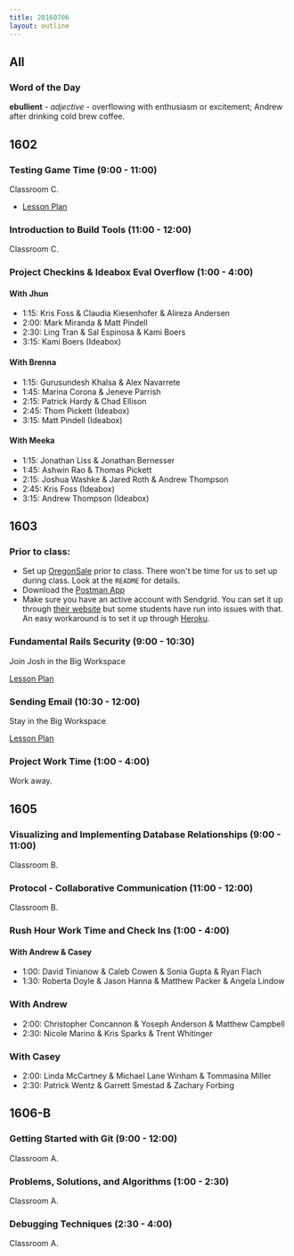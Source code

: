 ```yaml
---
title: 20160706
layout: outline
---
```


## All

### Word of the Day

**ebullient** - _adjective_ - overflowing with enthusiasm or excitement;
Andrew after drinking cold brew coffee.


## 1602

### Testing Game Time (9:00 - 11:00)

Classroom C.

- [Lesson Plan](https://github.com/turingschool-examples/gametime-testing-journey/blob/master/README.md)

### Introduction to Build Tools (11:00 - 12:00)

Classroom C.

### Project Checkins & Ideabox Eval Overflow (1:00 - 4:00)

#### With Jhun

- 1:15: Kris Foss & Claudia Kiesenhofer & Alireza Andersen
- 2:00: Mark Miranda & Matt Pindell
- 2:30: Ling Tran & Sal Espinosa & Kami Boers
- 3:15: Kami Boers (Ideabox)

#### With Brenna

- 1:15: Gurusundesh Khalsa & Alex Navarrete
- 1:45: Marina Corona & Jeneve Parrish
- 2:15: Patrick Hardy & Chad Ellison
- 2:45: Thom Pickett (Ideabox)
- 3:15: Matt Pindell (Ideabox)

#### With Meeka

- 1:15: Jonathan Liss & Jonathan Bernesser
- 1:45: Ashwin Rao & Thomas Pickett
- 2:15: Joshua Washke & Jared Roth & Andrew Thompson
- 2:45: Kris Foss (Ideabox)
- 3:15: Andrew Thompson (Ideabox)

## 1603

### Prior to class:

* Set up [OregonSale](https://github.com/turingschool-examples/store_engine) prior to class. There won't be time for us to set up during class. Look at the `README` for details.
* Download the [Postman App](https://www.getpostman.com/)
* Make sure you have an active account with Sendgrid. You can set it up through [their website](https://sendgrid.com/marketing/sendgrid-services) but some students have run into issues with that. An easy workaround is to set it up through [Heroku](https://devcenter.heroku.com/articles/sendgrid).

### Fundamental Rails Security (9:00 - 10:30)

Join Josh in the Big Workspace

[Lesson Plan](https://github.com/turingschool/lesson_plans/blob/master/ruby_03-professional_rails_applications/fundamental_rails_security.md)

### Sending Email (10:30 - 12:00)

Stay in the Big Workspace

[Lesson Plan](https://github.com/turingschool/lesson_plans/blob/master/ruby_03-professional_rails_applications/sending_email_sendgrid.md)

### Project Work Time (1:00 - 4:00)

Work away.


## 1605

### Visualizing and Implementing Database Relationships (9:00 - 11:00)

Classroom B.

### Protocol - Collaborative Communication (11:00 - 12:00)

Classroom B.

### Rush Hour Work Time and Check Ins (1:00 - 4:00)

#### With Andrew & Casey
- 1:00: David Tinianow & Caleb Cowen & Sonia Gupta & Ryan Flach
- 1:30: Roberta Doyle & Jason Hanna & Matthew Packer & Angela Lindow

### With Andrew
- 2:00: Christopher Concannon & Yoseph Anderson & Matthew Campbell
- 2:30: Nicole Marino & Kris Sparks & Trent Whitinger

### With Casey
- 2:00: Linda McCartney & Michael Lane Winham & Tommasina Miller
- 2:30: Patrick Wentz & Garrett Smestad & Zachary Forbing


## 1606-B

### Getting Started with Git (9:00 - 12:00)

Classroom A.

### Problems, Solutions, and Algorithms (1:00 - 2:30)

Classroom A.

### Debugging Techniques (2:30 - 4:00)

Classroom A.
